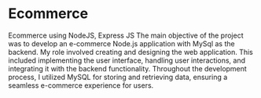 # Ecommerce
 Ecommerce using NodeJS, Express JS
The main objective of the project was to develop an e-commerce Node.js application with MySql as the backend. My role involved creating and designing the web application. This included implementing the user interface, handling user interactions, and integrating it with the backend functionality. Throughout the development process, I utilized MySQL for storing and retrieving data, ensuring a seamless e-commerce experience for users.
